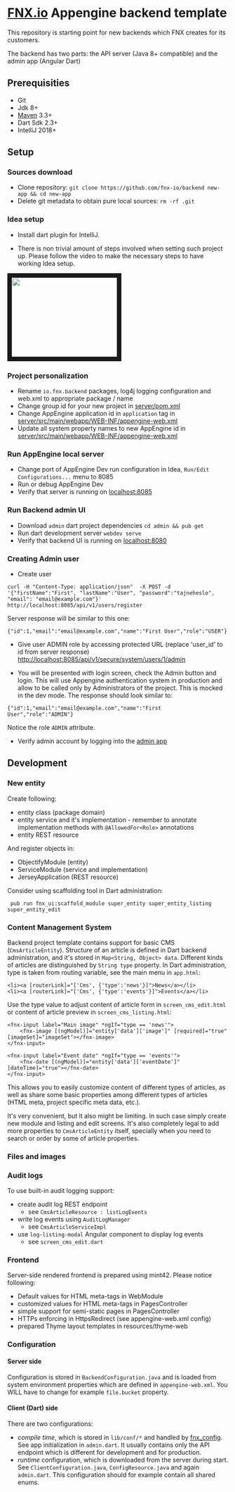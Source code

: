 # [FNX.io](https://www.fnx.io/) Appengine backend template

This repository is starting point for new backends which FNX creates for its customers.

The backend has two parts: the API server (Java 8+ compatible) and the admin app (Angular Dart)

## Prerequisities

 * Git
 * Jdk 8+
 * [Maven](https://maven.apache.org/) 3.3+
 * Dart Sdk 2.3+
 * IntelliJ 2018+
 
## Setup
 
### Sources download
 
 * Clone repository: `git clone https://github.com/fnx-io/backend new-app && cd new-app`
 * Delete git metadata to obtain pure local sources: `rm -rf .git`
 
 
### Idea setup

 * Install dart plugin for IntelliJ.

 * There is non trivial amount of steps involved when setting such project up. Please follow the video to make the necessary steps to have working Idea setup.

<a href="http://www.youtube.com/watch?feature=player_embedded&v=_HA0gb1QwBM
" target="_blank"><img src="http://img.youtube.com/vi/_HA0gb1QwBM/0.jpg" width="240" height="180" border="10" /></a>

### Project personalization 
 
 * Rename `io.fnx.backend` packages, log4j logging configuration and web.xml to appropriate package / name
 * Change group id for your new project in [server/pom.xml](server/pom.xml)
 * Change AppEngine application id in `application` tag in [server/src/main/webapp/WEB-INF/appengine-web.xml](server/src/main/webapp/WEB-INF/appengine-web.xml)
 * Update all system property names to new AppEngine id in [server/src/main/webapp/WEB-INF/appengine-web.xml](server/src/main/webapp/WEB-INF/appengine-web.xml)

### Run AppEngine local server 

 * Change port of AppEngine Dev run configuration in Idea, `Run/Edit Configurations...` menu to 8085
 * Run or debug AppEngine Dev
 * Verify that server is running on [localhost:8085](http://localhost:8085)
 
### Run Backend admin UI

 * Download `admin` dart project dependencies `cd admin && pub get`
 * Run dart development server `webdev serve`
 * Verify that backend UI is running on [localhost:8080](http://localhost:8080)   

### Creating Admin user 

 * Create user
```
curl -H "Content-Type: application/json"  -X POST -d '{"firstName":"First", "lastName":"User", "password":"tajneheslo", "email": "email@example.com"}' http://localhost:8085/api/v1/users/register
```

Server response will be similar to this one:

```
{"id":1,"email":"email@example.com","name":"First User","role":"USER"}
```

 * Give user ADMIN role by accessing protected URL (replace 'user_id' to id from server response) 
 [http://localhost:8085/api/v1/secure/system/users/1/admin](http://localhost:8085/api/v1/secure/system/users/1/admin)
  
 * You will be presented with login screen, check the Admin button and login. 
 This will use Appengine authentication system in production and allow to be called only by Administrators of the project. 
 This is mocked in the dev mode. The response should look similar to:

```
{"id":1,"email":"email@example.com","name":"First User","role":"ADMIN"}
```

Notice the role `ADMIN` attribute. 

 * Verify admin account by logging into the [admin app](http://localhost:8085/admin)

## Development

### New entity

Create following:

- entity class (package domain)
- entity service and it's implementation - remember to annotate implementation methods with `@AllowedFor<Role>` annotations
- entity REST resource

And register objects in:

- ObjectifyModule (entity)
- ServiceModule (service and implementation)
- JerseyApplication (REST resource)

Consider using scaffolding tool in Dart administration:

     pub run fnx_ui:scaffold_module super_entity super_entity_listing super_entity_edit
     
### Content Management System
     
Backend project template contains support for basic CMS (`CmsArticleEntity`). Structure of an article
is defined in Dart backend administration, and it's stored in `Map<String, Object> data`. 
Different kinds of articles are distinguished by `String type` property.
In Dart administration, type is taken from routing variable, see the main menu in `app.html`:

    <li><a [routerLink]="['Cms', {'type':'news'}]">News</a></li>
    <li><a [routerLink]="['Cms', {'type':'events'}]">Events</a></li>

Use the type value to adjust content of article form in `screen_cms_edit.html` or content of article preview in
`screen_cms_listing.html`:

    <fnx-input label="Main image" *ngIf="type == 'news'">
        <fnx-image [(ngModel)]="entity['data']['image']" [required]="true" [imageSet]="imageSet"></fnx-image>
    </fnx-input>

    <fnx-input label="Event date" *ngIf="type == 'events'">
        <fnx-date [(ngModel)]="entity['data']['eventDate']" [dateTime]="true"></fnx-date>
    </fnx-input>

This allows you to easily customize content of different types of articles, as well as share some basic properties among
different types of articles (HTML meta, project specific meta data, etc.).


It's very convenient, but it also might be limiting. In such case simply create new module and
listing and edit screens. It's also completely legal to add more properties to `CmsArticleEntity` itself,
specially when you need to search or order by some of article properties.

### Files and images

### Audit logs

To use built-in audit logging support:

- create audit log REST endpoint
    - see `CmsArticleResource : listLogEvents`
- write log events using `AuditLogManager`
    - see `CmsArticleServiceImpl` 
- use `log-listing-modal` Angular component to display log events
    - see `screen_cms_edit.dart`
    
### Frontend

Server-side rendered frontend is prepared using mint42. Please notice following:

- Default values for HTML meta-tags in WebModule
- customized values for HTML meta-tags in PagesController
- simple support for semi-static pages in PagesController
- HTTPs enforcing in HttpsRedirect (see appengine-web.xml config) 
- prepared Thyme layout templates in resources/thyme-web
      

### Configuration

#### Server side

Configuration is stored in `BackendConfiguration.java` and is loaded from system environment
properties which are defined in `appengine-web.xml`. You WILL have to change for example `file.bucket` property.

#### Client (Dart) side

There are two configurations:

- *compile time*, which is stored in `lib/conf/*` and handled by
[fnx_config](https://pub.dartlang.org/packages/fnx_config). See app initialization in `admin.dart`. It usually contains
only the API endpoint which is different for development and for production.
- *runtime* configuration, which is downloaded from the server during start. See `ClientConfiguration.java`,
`ConfigResource.java` and again `admin.dart`. This configuration should for example contain all shared enums.


     